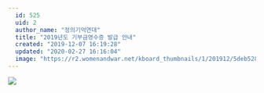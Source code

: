 ```yaml
---
  id: 525
  uid: 2
  author_name: "정의기억연대"
  title: "2019년도 기부금영수증 발급 안내"
  created: "2019-12-07 16:19:28"
  updated: "2020-02-27 16:16:04"
  image: "https://r2.womenandwar.net/kboard_thumbnails/1/201912/5deb52800d2cd8903582.jpg"
---
```

![](https://r2.womenandwar.net/kboard_attached/1/201912/5deb52b0870c98176053.jpg)